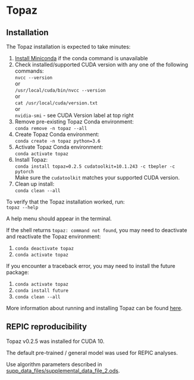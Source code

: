 # Topaz

##  Installation
The Topaz installation is expected to take minutes:

1. [Install Miniconda](https://docs.conda.io/en/latest/miniconda.html#latest-miniconda-installer-links) if the conda command is unavailable
2. Check installed/supported CUDA version with any one of the following commands:\
``` nvcc --version ```\
or\
``` /usr/local/cuda/bin/nvcc --version ```\
or\
``` cat /usr/local/cuda/version.txt ```\
or\
``` nvidia-smi ``` - see CUDA Version label at top right
3. Remove pre-existing Topaz Conda environment:\
``` conda remove -n topaz --all ```
4. Create Topaz Conda environment:\
``` conda create -n topaz python=3.6 ```
5. Activate Topaz Conda environment:\
``` conda activate topaz ```
6. Install Topaz:\
``` conda install topaz=0.2.5 cudatoolkit=10.1.243 -c tbepler -c pytorch ```\
Make sure the ``` cudatoolkit ``` matches your supported CUDA version.
7. Clean up install:\
``` conda clean --all ```

To verify that the Topaz installation worked, run:\
``` topaz --help ```

A help menu should appear in the terminal.

If the shell returns ``` topaz: command not found ```, you may need to deactivate and reactivate the Topaz environment:
1. ``` conda deactivate topaz ```
2. ``` conda activate topaz ```

If you encounter a traceback error, you may need to install the future package:
1. ``` conda activate topaz ```
2. ``` conda install future ```
3. ``` conda clean --all ```

More information about running and installing Topaz can be found [here](https://github.com/tbepler/topaz).

##  REPIC reproducibility
Topaz v0.2.5 was installed for CUDA 10. 

The default pre-trained / general model was used for REPIC analyses.

Use algorithm parameters described in [supp_data_files/supplemental_data_file_2.ods](../supp_data_files/supplemental_data_file_2.ods).
